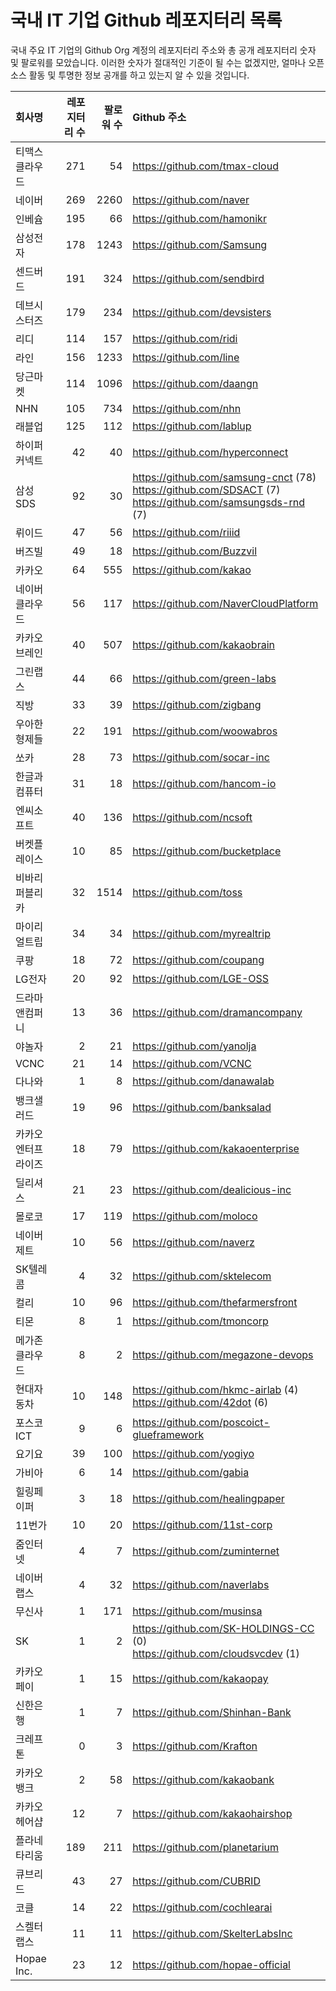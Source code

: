 # 국내 IT 기업 Github 레포지터리 목록
국내 주요 IT 기업의 Github Org 계정의 레포지터리 주소와 총 공개 레포지터리 숫자 및 팔로워를 모았습니다. 이러한 숫자가 절대적인 기준이 될 수는 없겠지만, 얼마나 오픈 소스 활동 및 투명한 정보 공개를 하고 있는지 알 수 있을 것입니다.

<!-- MARKDOWN_TABLE(GITHUB): START -->

| **회사명** | **레포지터리 수** | **팔로워 수** | **Github 주소** |
|:---|---:|---:|:---|
| 티맥스클라우드 | 271 | 54 | https://github.com/tmax-cloud |
| 네이버 | 269 | 2260 | https://github.com/naver |
| 인베슘 | 195 | 66 | https://github.com/hamonikr |
| 삼성전자 | 178 | 1243 | https://github.com/Samsung |
| 센드버드 | 191 | 324 | https://github.com/sendbird |
| 데브시스터즈 | 179 | 234 | https://github.com/devsisters |
| 리디 | 114 | 157 | https://github.com/ridi |
| 라인 | 156 | 1233 | https://github.com/line |
| 당근마켓 | 114 | 1096 | https://github.com/daangn |
| NHN | 105 | 734 | https://github.com/nhn |
| 래블업 | 125 | 112 | https://github.com/lablup |
| 하이퍼커넥트 | 42 | 40 | https://github.com/hyperconnect |
| 삼성SDS | 92 | 30 | https://github.com/samsung-cnct (78)<br />https://github.com/SDSACT (7)<br />https://github.com/samsungsds-rnd (7) |
| 뤼이드 | 47 | 56 | https://github.com/riiid |
| 버즈빌 | 49 | 18 | https://github.com/Buzzvil |
| 카카오 | 64 | 555 | https://github.com/kakao |
| 네이버클라우드 | 56 | 117 | https://github.com/NaverCloudPlatform |
| 카카오브레인 | 40 | 507 | https://github.com/kakaobrain |
| 그린랩스 | 44 | 66 | https://github.com/green-labs |
| 직방 | 33 | 39 | https://github.com/zigbang |
| 우아한형제들 | 22 | 191 | https://github.com/woowabros |
| 쏘카 | 28 | 73 | https://github.com/socar-inc |
| 한글과컴퓨터 | 31 | 18 | https://github.com/hancom-io |
| 엔씨소프트 | 40 | 136 | https://github.com/ncsoft |
| 버켓플레이스 | 10 | 85 | https://github.com/bucketplace |
| 비바리퍼블리카 | 32 | 1514 | https://github.com/toss |
| 마이리얼트립 | 34 | 34 | https://github.com/myrealtrip |
| 쿠팡 | 18 | 72 | https://github.com/coupang |
| LG전자 | 20 | 92 | https://github.com/LGE-OSS |
| 드라마앤컴퍼니 | 13 | 36 | https://github.com/dramancompany |
| 야놀자 | 2 | 21 | https://github.com/yanolja |
| VCNC | 21 | 14 | https://github.com/VCNC |
| 다나와 | 1 | 8 | https://github.com/danawalab |
| 뱅크샐러드 | 19 | 96 | https://github.com/banksalad |
| 카카오엔터프라이즈 | 18 | 79 | https://github.com/kakaoenterprise |
| 딜리셔스 | 21 | 23 | https://github.com/dealicious-inc |
| 몰로코 | 17 | 119 | https://github.com/moloco |
| 네이버제트 | 10 | 56 | https://github.com/naverz |
| SK텔레콤 | 4 | 32 | https://github.com/sktelecom |
| 컬리 | 10 | 96 | https://github.com/thefarmersfront |
| 티몬 | 8 | 1 | https://github.com/tmoncorp |
| 메가존클라우드 | 8 | 2 | https://github.com/megazone-devops |
| 현대자동차 | 10 | 148 | https://github.com/hkmc-airlab (4)<br />https://github.com/42dot (6) |
| 포스코ICT | 9 | 6 | https://github.com/poscoict-glueframework |
| 요기요 | 39 | 100 | https://github.com/yogiyo |
| 가비아 | 6 | 14 | https://github.com/gabia |
| 힐링페이퍼 | 3 | 18 | https://github.com/healingpaper |
| 11번가 | 10 | 20 | https://github.com/11st-corp |
| 줌인터넷 | 4 | 7 | https://github.com/zuminternet |
| 네이버랩스 | 4 | 32 | https://github.com/naverlabs |
| 무신사 | 1 | 171 | https://github.com/musinsa |
| SK | 1 | 2 | https://github.com/SK-HOLDINGS-CC (0)<br />https://github.com/cloudsvcdev (1) |
| 카카오페이 | 1 | 15 | https://github.com/kakaopay |
| 신한은행 | 1 | 7 | https://github.com/Shinhan-Bank |
| 크레프톤 | 0 | 3 | https://github.com/Krafton |
| 카카오뱅크 | 2 | 58 | https://github.com/kakaobank |
| 카카오헤어샵 | 12 | 7 | https://github.com/kakaohairshop |
| 플라네타리움 | 189 | 211 | https://github.com/planetarium |
| 큐브리드 | 43 | 27 | https://github.com/CUBRID |
| 코클 | 14 | 22 | https://github.com/cochlearai |
| 스켈터랩스 | 11 | 11 | https://github.com/SkelterLabsInc |
| Hopae Inc. | 23 | 12 | https://github.com/hopae-official |

<!-- MARKDOWN_TABLE(GITHUB): END -->
